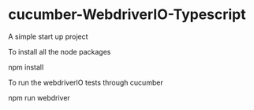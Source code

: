 # cucumber-WebdriverIO-Typescript
A simple start up project

To install all the node packages

 npm install

To run the webdriverIO tests through cucumber

 npm run webdriver 
